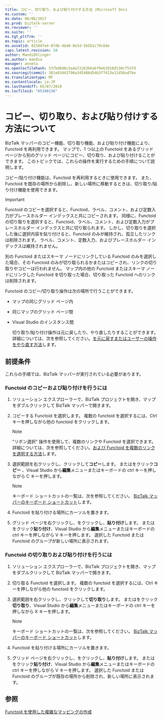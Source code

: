 ```yaml
---
title: コピー、切り取り、および貼り付けする方法 |Microsoft Docs
ms.custom: ''
ms.date: 06/08/2017
ms.prod: biztalk-server
ms.reviewer: ''
ms.suite: ''
ms.tgt_pltfrm: ''
ms.topic: article
ms.assetid: 825847e4-87db-4b40-8e5d-5b5b1c79c6de
caps.latest.revision: 10
author: MandiOhlinger
ms.author: mandia
manager: anneta
ms.openlocfilehash: 53fbd0d8c5a4a72263b6abf0eb3918d130cf53fd
ms.sourcegitcommit: 381e83d43796a345488d54b3f7413e11d56ad7be
ms.translationtype: MT
ms.contentlocale: ja-JP
ms.lasthandoff: 05/07/2019
ms.locfileid: "65340136"
---
```

# <a name="how-to-copy-cut-and-paste-a-functoid"></a>コピー、切り取り、および貼り付けする方法について
BizTalk マッパーのコピー機能、切り取り機能、および貼り付け機能により、Functoid を再利用できます。 マップで、1 つ以上の Functoid をあるグリッド ページから別のグリッド ページにコピー、切り取り、および貼り付けることができます。 このトピックでは、これらの操作を実行するための手順について説明します。  
  
 コピー/貼り付け機能は、Functoid を再利用するときに使用できます。 また、Functoid を既存の場所から削除し、新しい場所に移動するときは、切り取り/貼り付け機能を使用できます。  
  
> [!IMPORTANT]
>  Functoid のコピーを選択すると、Functoid、ラベル、コメント、および定数入力がプレースホルダー インデックスと共にコピーされます。 同様に、Functoid の切り取りを選択すると、Functoid、ラベル、コメント、および定数入力がプレースホルダー インデックスと共に切り取られます。 しかし、切り取りを選択した後に選択内容を貼り付けると、Functoid のみが維持され、孤立したリンクは削除されます。 ラベル、コメント、定数入力、およびプレースホルダー インデックスは維持されません。  
  
 別の Functoid またはスキーマ ノードにリンクしている Functoid のみを選択した場合、その Functoid のみが切り取られるかまたはコピーされ、リンクの切り取りやコピーは行われません。 マップ内の他の Functoid またはスキーマ ノードにリンクした Functoid を切り取った場合、切り取った Functoid へのリンクは削除されます。  
  
 Functoid のコピー/切り取り操作は次の場所で行うことができます。  
  
- マップの同じグリッド ページ内  
  
- 同じマップのグリッド ページ間  
  
- Visual Studio のインスタンス間  
  
  切り取り/貼り付け操作は元に戻したり、やり直したりすることができます。 詳細については、次を参照してください。[を元に戻すまたはユーザーの操作をやり直す方法](../core/how-to-undo-or-redo-user-operations.md)します。  
  
## <a name="prerequisites"></a>前提条件  
 これらの手順では、BizTalk マッパーが実行されている必要があります。  
  
### <a name="to-copy-and-paste-a-functoid"></a>Functoid のコピーおよび貼り付けを行うには  
  
1.  ソリューション エクスプローラーで、BizTalk プロジェクトを開き、マップをダブルクリックして BizTalk マッパーで開きます。  
  
2.  コピーする Functoid を選択します。 複数の functoid を選択するには、Ctrl キーを押しながら他の functoid をクリックします。  
  
    > [!NOTE]
    >  "リボン選択" 操作を使用して、複数のリンクや Functoid を選択できます。 詳細については、次を参照してください。[および Functoid を複数のリンクを選択する方法](../core/how-to-select-multiple-links-and-functoids.md)します。  
  
3.  選択範囲を右クリックし、クリックして**コピー**します。 またはをクリック**コピー** 、Visual Studio から**編集**メニューまたはキーボードの ctrl キーを押しながら C キーを押します。  
  
    > [!NOTE]
    >  キーボード ショートカットの一覧は、次を参照してください。 [BizTalk マッパーのキーボード ショートカット](../core/biztalk-mapper-keyboard-shortcuts.md)します。  
  
4.  Functoid を貼り付ける場所にカーソルを置きます。  
  
5.  グリッド ページを右クリックし、をクリックし、**貼り付け**します。 またはをクリック**貼り付け**、Visual Studio から**編集**メニューまたはキーボードの ctrl キーを押しながら V キーを押します。 選択した Functoid または Functoid のグループが新しい場所に表示されます。  
  
### <a name="to-cut-and-paste-a-functoid"></a>Functoid の切り取りおよび貼り付けを行うには  
  
1.  ソリューション エクスプローラーで、BizTalk プロジェクトを開き、マップをダブルクリックして BizTalk マッパーで開きます。  
  
2.  切り取る Functoid を選択します。 複数の functoid を選択するには、Ctrl キーを押しながら他の functoid をクリックします。  
  
3.  選択範囲を右クリックし、クリックして**切り取り**します。 またはをクリック**切り取り**、Visual Studio から**編集**メニューまたはキーボードの ctrl キーを押しながら X キーを押します。  
  
    > [!NOTE]
    >  キーボード ショートカットの一覧は、次を参照してください。 [BizTalk マッパーのキーボード ショートカット](../core/biztalk-mapper-keyboard-shortcuts.md)します。  
  
4.  Functoid を貼り付ける場所にカーソルを置きます。  
  
5.  グリッド ページを右クリックし、をクリックし、**貼り付け**します。 またはをクリック**貼り付け**、Visual Studio から**編集**メニューまたはキーボードの ctrl キーを押しながら V キーを押します。 選択した Functoid または Functoid のグループが既存の場所から削除され、新しい場所に表示されます。  
  
## <a name="see-also"></a>参照  
 [Functoid を使用した複雑なマッピングの作成](../core/using-functoids-to-create-more-complex-mappings.md)